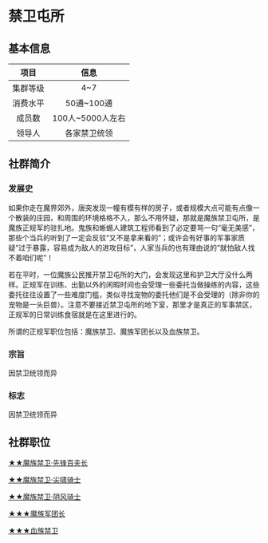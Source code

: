 # 禁卫屯所

## 基本信息

项目|信息
:--:|:--:
集群等级|4~7
消费水平|50通~100通
成员数|100人~5000人左右
领导人|各家禁卫统领

## 社群简介

### 发展史

如果你走在魔界郊外，唐突发现一幢有模有样的房子，或者规模大点可能有点像一个散装的庄园，和周围的环境格格不入，那么不用怀疑，那就是魔族禁卫屯所，是魔族正规军的驻扎地。鬼族和蜥蜴人建筑工程师看到了必定要骂一句“毫无美感”，那些个当兵的听到了一定会反驳“又不是拿来看的”；或许会有好事的军事家质疑“过于暴露，容易成为敌人的进攻目标”，人家当兵的也有理由说的“就怕敌人找不着咱们呢”！

若在平时，一位魔族公民推开禁卫屯所的大门，会发现这里和护卫大厅没什么两样。正规军在训练、出勤以外的闲暇时间也会受理一些委托当做操练的内容，这些委托往往设置了一些难度门槛，类似寻找宠物的委托他们是不会受理的（除非你的宠物是一头巨兽）。注意不要接近禁卫屯所的地下室，那里才是真正的军事禁区，正规军的日常训练食宿就是在这里进行的。

所谓的正规军职位包括：魔族禁卫、魔族军团长以及血族禁卫。

### 宗旨

因禁卫统领而异

### 标志

因禁卫统领而异

## 社群职位

<a href="../vanguardCenturion" target="_blank">★★魔族禁卫·先锋百夫长</a>

<a href="../screamingKnight" target="_blank">★★魔族禁卫·尖啸骑士</a>

<a href="../chillyKnight" target="_blank">★★魔族禁卫·阴风骑士</a>

<a href="../monLegatus" target="_blank">★★★魔族军团长</a>

<a href="../bloodPraetorian" target="_blank">★★★血族禁卫</a>
